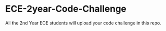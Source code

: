 # ECE-2year-Code-Challenge
All the 2nd Year ECE students will upload your code challenge in this repo.
